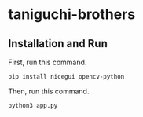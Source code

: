 # taniguchi-brothers

## Installation and Run
First, run this command.
```
pip install nicegui opencv-python
```
Then, run this command.
```
python3 app.py
```
